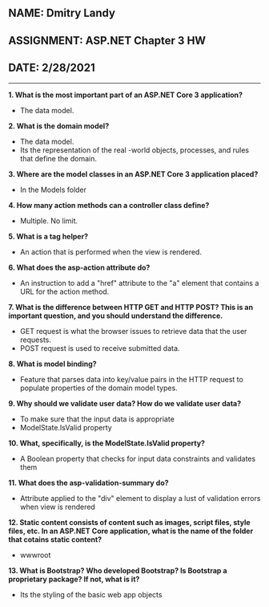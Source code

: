 ## NAME: Dmitry Landy
## ASSIGNMENT: ASP.NET Chapter 3 HW
## DATE: 2/28/2021
---
**1. What is the most important part of an ASP.NET Core 3 application?**

- The data model. 

**2. What is the domain model?**

- The data model.
- Its the representation of the real -world objects, processes, and rules that define the domain. 

**3. Where are the model classes in an ASP.NET Core 3 application placed?**

- In the Models folder

**4. How many action methods can a controller class define?**

- Multiple. No limit.

**5. What is a tag helper?**

- An action that is performed when the view is rendered.

**6. What does the asp-action attribute do?**

- An instruction to add a "href" attribute to the "a" element that contains a URL for the action method.

**7. What is the difference between HTTP GET and HTTP POST? This is an important question, and you should understand the difference.**

- GET request is what the browser issues to retrieve data that the user requests.
- POST request is used to receive submitted data.

**8. What is model binding?**

- Feature that parses data into key/value pairs in the HTTP request to populate properties of the domain model types.

**9. Why should we validate user data? How do we validate user data?**

- To make sure that the input data is appropriate
- ModelState.IsValid property

**10. What, specifically, is the ModelState.IsValid property?**

- A Boolean property that checks for input data constraints and validates them

**11. What does the asp-validation-summary do?**

- Attribute applied to the "div" element to display a lust of validation errors when view is rendered

**12. Static content consists of content such as images, script files, style files, etc. In an ASP.NET Core application, what is the name of the folder that cotains static content?**

- wwwroot

**13. What is Bootstrap? Who developed Bootstrap? Is Bootstrap a proprietary package? If not, what is it?**

- Its the styling of the basic web app objects 